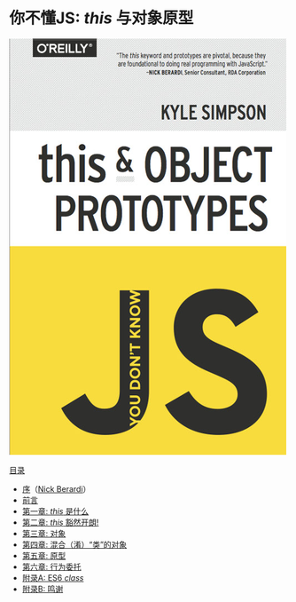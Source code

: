 # 你不懂JS: *this* 与对象原型

<!-- <img src="cover.jpg" width="300"> -->
![pic](../../../assets/You-Dont-Know-JS/3/cover.jpg)
<!-- 
-----

**[从 O'Reilly 购买数字/印刷版](http://shop.oreilly.com/product/0636920033738.do)**

----- -->

[目录](toc.md)

* [序](foreword.md)（[Nick Berardi](https://github.com/nberardi)）
* [前言](../preface.md)
* [第一章: *this* 是什么](ch1.md)
* [第二章: *this* 豁然开朗!](ch2.md)
* [第三章: 对象](ch3.md)
* [第四章: 混合（淆）“类”的对象](ch4.md)
* [第五章: 原型](ch5.md)
* [第六章: 行为委托](ch6.md)
* [附录A: ES6 *class*](apA.md)
* [附录B: 鸣谢](apB.md)
